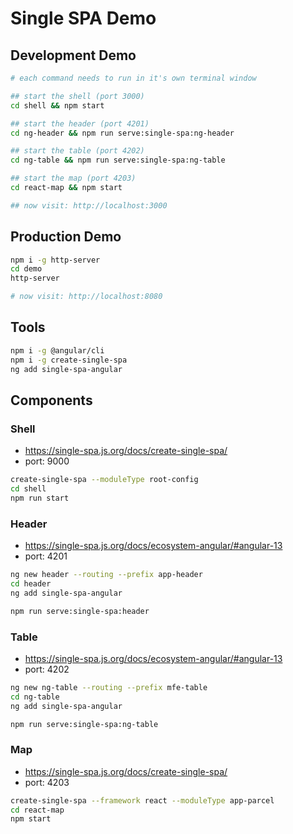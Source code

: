 # Single SPA Demo

## Development Demo
```sh
# each command needs to run in it's own terminal window

## start the shell (port 3000)
cd shell && npm start

## start the header (port 4201)
cd ng-header && npm run serve:single-spa:ng-header

## start the table (port 4202)
cd ng-table && npm run serve:single-spa:ng-table

## start the map (port 4203)
cd react-map && npm start

## now visit: http://localhost:3000

```

## Production Demo
```sh
npm i -g http-server
cd demo 
http-server

# now visit: http://localhost:8080
```


## Tools
```sh
npm i -g @angular/cli
npm i -g create-single-spa
ng add single-spa-angular
```

## Components

### Shell
* https://single-spa.js.org/docs/create-single-spa/
* port: 9000
```sh
create-single-spa --moduleType root-config
cd shell
npm run start
```

### Header
* https://single-spa.js.org/docs/ecosystem-angular/#angular-13
* port: 4201
```sh
ng new header --routing --prefix app-header
cd header
ng add single-spa-angular

npm run serve:single-spa:header
```

### Table
* https://single-spa.js.org/docs/ecosystem-angular/#angular-13
* port: 4202
```sh
ng new ng-table --routing --prefix mfe-table
cd ng-table
ng add single-spa-angular

npm run serve:single-spa:ng-table
```

### Map
* https://single-spa.js.org/docs/create-single-spa/
* port: 4203
```sh
create-single-spa --framework react --moduleType app-parcel
cd react-map
npm start
```